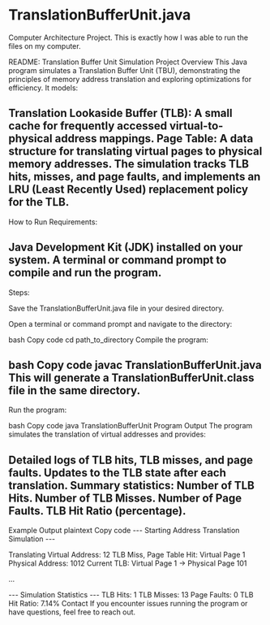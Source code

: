 # TranslationBufferUnit.java
Computer Architecture Project.
This is exactly how I was able to run the files on my computer.

README: Translation Buffer Unit Simulation
Project Overview
This Java program simulates a Translation Buffer Unit (TBU), demonstrating the principles of memory address translation and exploring optimizations for efficiency. It models:

Translation Lookaside Buffer (TLB): A small cache for frequently accessed virtual-to-physical address mappings.
Page Table: A data structure for translating virtual pages to physical memory addresses.
The simulation tracks TLB hits, misses, and page faults, and implements an LRU (Least Recently Used) replacement policy for the TLB.
----------------------------------------------------------------------------------
How to Run
Requirements:

Java Development Kit (JDK) installed on your system.
A terminal or command prompt to compile and run the program.
-----------------------------------------------------------------------------------
Steps:

Save the TranslationBufferUnit.java file in your desired directory.

Open a terminal or command prompt and navigate to the directory:

bash
Copy code
cd path_to_directory
Compile the program:

bash
Copy code
javac TranslationBufferUnit.java
This will generate a TranslationBufferUnit.class file in the same directory.
--------------------------------------------------------------------------------
Run the program:

bash
Copy code
java TranslationBufferUnit
Program Output
The program simulates the translation of virtual addresses and provides:

Detailed logs of TLB hits, TLB misses, and page faults.
Updates to the TLB state after each translation.
Summary statistics:
Number of TLB Hits.
Number of TLB Misses.
Number of Page Faults.
TLB Hit Ratio (percentage).
--------------------------------------------------------------------------------
Example Output
plaintext
Copy code
--- Starting Address Translation Simulation ---

Translating Virtual Address: 12
TLB Miss, Page Table Hit: Virtual Page 1
Physical Address: 1012
Current TLB:
Virtual Page 1 -> Physical Page 101

...

--- Simulation Statistics ---
TLB Hits: 1
TLB Misses: 13
Page Faults: 0
TLB Hit Ratio: 7.14%
Contact
If you encounter issues running the program or have questions, feel free to reach out.
